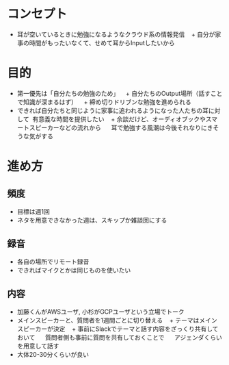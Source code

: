 # コンセプト

* 耳が空いているときに勉強になるようなクラウド系の情報発信
    + 自分が家事の時間がもったいなくて、せめて耳からInputしたいから

# 目的

* 第一優先は「自分たちの勉強のため」
    + 自分たちのOutput場所（話すことで知識が深まるはず）
    + 締め切りドリブンな勉強を進められる
* できれば自分たちと同じように家事に追われるようになった人たちの耳に対して
  有意義な時間を提供したい
    + 余談だけど、オーディオブックやスマートスピーカーなどの流れから
      耳で勉強する風潮は今後それなりにきそうな気がする

# 進め方

## 頻度

* 目標は週1回
* ネタを用意できなかった週は、スキップか雑談回にする

## 録音

* 各自の場所でリモート録音
* できればマイクとかは同じものを使いたい

## 内容

* 加藤くんがAWSユーザ, 小杉がGCPユーザという立場でトーク
* メインスピーカーと、質問者を1週間ごとに切り替える
    + テーマはメインスピーカーが決定
    + 事前にSlackでテーマと話す内容をざっくり共有しておいて
      質問者側も事前に質問を共有しておくことで
      アジェンダくらいを用意して話す
* 大体20-30分くらいが良い

